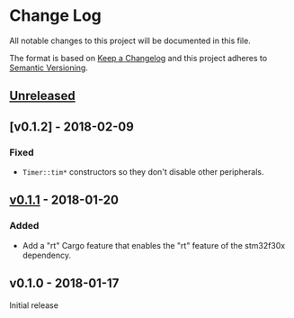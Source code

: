 # Change Log

All notable changes to this project will be documented in this file.

The format is based on [Keep a Changelog](http://keepachangelog.com/)
and this project adheres to [Semantic Versioning](http://semver.org/).

## [Unreleased]

## [v0.1.2] - 2018-02-09

### Fixed

- `Timer::tim*` constructors so they don't disable other peripherals.

## [v0.1.1] - 2018-01-20

### Added

- Add a "rt" Cargo feature that enables the "rt" feature of the stm32f30x dependency.

## v0.1.0 - 2018-01-17

Initial release

[Unreleased]: https://github.com/japaric/stm32f30x-hal/compare/v0.1.1...HEAD
[v0.1.1]: https://github.com/japaric/stm32f30x-hal/compare/v0.1.0...v0.1.1
